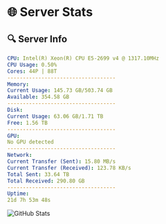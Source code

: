 # 🌐 Server Stats
## 🔍 Server Info
```yaml
CPU: Intel(R) Xeon(R) CPU E5-2699 v4 @ 1317.10MHz
CPU Usage: 0.50%
Cores: 44P | 88T
-----------------------------------
Memory:
Current Usage: 145.73 GB/503.74 GB
Available: 354.58 GB
-----------------------------------
Disk:
Current Usage: 63.06 GB/1.71 TB
Free: 1.56 TB
-----------------------------------
GPU:
No GPU detected
-----------------------------------
Network:
Current Transfer (Sent): 15.80 MB/s
Current Transfer (Received): 123.78 KB/s
Total Sent: 33.64 TB
Total Received: 290.80 GB
-----------------------------------
Uptime:
21d 7h 53m 48s
```
![GitHub Stats](https://img.shields.io/badge/Updated-2025-03-29_05:16:37-blue)